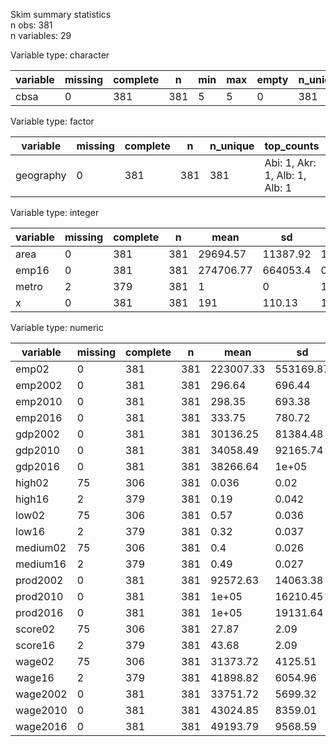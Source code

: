 Skim summary statistics  
 n obs: 381    
 n variables: 29    

Variable type: character

| variable | missing | complete |  n  | min | max | empty | n_unique |
|----------|---------|----------|-----|-----|-----|-------|----------|
|   cbsa   |    0    |   381    | 381 |  5  |  5  |   0   |   381    |

Variable type: factor

| variable  | missing | complete |  n  | n_unique |           top_counts           | ordered |
|-----------|---------|----------|-----|----------|--------------------------------|---------|
| geography |    0    |   381    | 381 |   381    | Abi: 1, Akr: 1, Alb: 1, Alb: 1 |  FALSE  |

Variable type: integer

| variable | missing | complete |  n  |   mean    |    sd    |  p0   |  p25  |  p50  |  p75  |  p100   |
|----------|---------|----------|-----|-----------|----------|-------|-------|-------|-------|---------|
|   area   |    0    |   381    | 381 | 29694.57  | 11387.92 | 10180 | 19740 | 29420 | 39740 |  49740  |
|  emp16   |    0    |   381    | 381 | 274706.77 | 664053.4 |   0   | 43520 | 83000 | 2e+05 | 8229570 |
|  metro   |    2    |   379    | 381 |     1     |    0     |   1   |   1   |   1   |   1   |    1    |
|    x     |    0    |   381    | 381 |    191    |  110.13  |   1   |  96   |  191  |  286  |   381   |

Variable type: numeric

| variable | missing | complete |  n  |   mean    |    sd     |    p0    |   p25    |   p50    |    p75    |    p100    |
|----------|---------|----------|-----|-----------|-----------|----------|----------|----------|-----------|------------|
|  emp02   |    0    |   381    | 381 | 223007.33 | 553169.87 |    0     |  29610   |  63090   |  168090   |  6670740   |
| emp2002  |    0    |   381    | 381 |  296.64   |  696.44   |  13.49   |  53.31   |  95.12   |  211.86   |  8558.38   |
| emp2010  |    0    |   381    | 381 |  298.35   |  693.38   |  19.84   |  55.06   |  97.08   |  220.61   |  8583.66   |
| emp2016  |    0    |   381    | 381 |  333.75   |  780.72   |  19.88   |  59.14   |  107.43  |   249.7   |  9529.85   |
| gdp2002  |    0    |   381    | 381 | 30136.25  | 81384.48  | 1431.37  |  4718.8  | 8835.59  | 20479.22  | 1090450.95 |
| gdp2010  |    0    |   381    | 381 | 34058.49  | 92165.74  | 2042.94  | 5324.38  | 10263.87 |  22815.3  | 1234042.64 |
| gdp2016  |    0    |   381    | 381 | 38266.64  |   1e+05   | 2203.31  | 5683.63  | 11282.3  | 24836.14  | 1358143.22 |
|  high02  |   75    |   306    | 381 |   0.036   |   0.02    |  0.0096  |  0.022   |  0.032   |   0.046   |    0.15    |
|  high16  |    2    |   379    | 381 |   0.19    |   0.042   |   0.11   |   0.16   |   0.19   |   0.22    |    0.38    |
|  low02   |   75    |   306    | 381 |   0.57    |   0.036   |   0.45   |   0.55   |   0.57   |   0.59    |    0.67    |
|  low16   |    2    |   379    | 381 |   0.32    |   0.037   |   0.19   |   0.29   |   0.31   |   0.33    |    0.47    |
| medium02 |   75    |   306    | 381 |    0.4    |   0.026   |   0.32   |   0.38   |   0.4    |   0.41    |    0.48    |
| medium16 |    2    |   379    | 381 |   0.49    |   0.027   |   0.39   |   0.47   |   0.49   |   0.51    |    0.57    |
| prod2002 |    0    |   381    | 381 | 92572.63  | 14063.38  | 67524.81 | 82631.02 | 89942.67 | 98868.14  | 178172.27  |
| prod2010 |    0    |   381    | 381 |   1e+05   | 16210.45  | 75792.96 | 91860.48 | 99085.87 | 110780.49 | 181737.66  |
| prod2016 |    0    |   381    | 381 |   1e+05   | 19131.64  | 77642.69 | 91250.43 | 98452.74 | 109787.44 |  286199.9  |
| score02  |   75    |   306    | 381 |   27.87   |   2.09    |  21.33   |  26.66   |  27.64   |   28.92   |    36.5    |
| score16  |    2    |   379    | 381 |   43.68   |   2.09    |  36.97   |  42.35   |  43.45   |   44.91   |   52.94    |
|  wage02  |   75    |   306    | 381 | 31373.72  |  4125.51  | 23194.79 | 28410.14 | 30960.07 | 33444.33  |  51839.88  |
|  wage16  |    2    |   379    | 381 | 41898.82  |  6054.96  | 31858.91 | 37795.34 | 41090.89 | 44539.18  |  77804.77  |
| wage2002 |    0    |   381    | 381 | 33751.72  |  5699.32  | 22766.57 | 29954.36 | 32793.18 | 36082.34  |  66025.63  |
| wage2010 |    0    |   381    | 381 | 43024.85  |  8359.01  | 31132.59 | 37607.7  | 40985.54 | 45821.37  |  92649.98  |
| wage2016 |    0    |   381    | 381 | 49193.79  |  9568.59  | 34206.27 | 43141.52 | 47319.66 | 52539.11  | 123345.26  |
